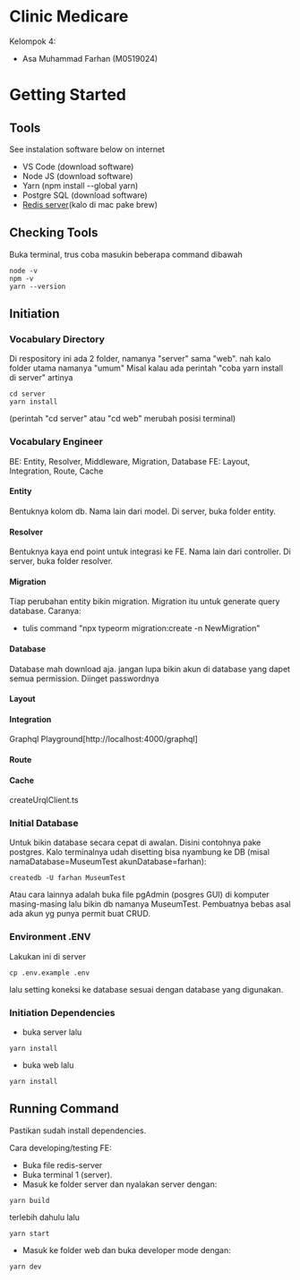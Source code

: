 # Clinic Medicare
Kelompok 4:
- Asa Muhammad Farhan (M0519024)

# Getting Started

## Tools
See instalation software below on internet
- VS Code (download software)
- Node JS (download software)
- Yarn (npm install --global yarn)
- Postgre SQL (download software)
- [Redis server](https://riptutorial.com/redis/example/29962/installing-and-running-redis-server-on-windows)(kalo di mac pake brew)

## Checking Tools
Buka terminal, trus coba masukin beberapa command dibawah
```
node -v
npm -v
yarn --version
```

## Initiation
### Vocabulary Directory
Di respository ini ada 2 folder, namanya "server" sama "web". nah kalo folder utama namanya "umum"
Misal kalau ada perintah "coba yarn install di server" artinya
```
cd server
yarn install
```
(perintah "cd server" atau "cd web" merubah posisi terminal)

### Vocabulary Engineer
BE: Entity, Resolver, Middleware, Migration, Database
FE: Layout, Integration, Route, Cache

#### Entity
Bentuknya kolom db. Nama lain dari model.
Di server, buka folder entity.

#### Resolver
Bentuknya kaya end point untuk integrasi ke FE. Nama lain dari controller.
Di server, buka folder resolver.

#### Migration
Tiap perubahan entity bikin migration. Migration itu untuk generate query database.
Caranya:
- tulis command "npx typeorm migration:create -n NewMigration"

#### Database
Database mah download aja.
jangan lupa bikin akun di database yang dapet semua permission. Diinget passwordnya

#### Layout

#### Integration 
Graphql Playground[http://localhost:4000/graphql]

#### Route

#### Cache
createUrqlClient.ts

### Initial Database
Untuk bikin database secara cepat di awalan. Disini contohnya pake postgres.
Kalo terminalnya udah disetting bisa nyambung ke DB (misal namaDatabase=MuseumTest akunDatabase=farhan):
```
createdb -U farhan MuseumTest 
```
Atau cara lainnya adalah buka file pgAdmin (posgres GUI) di komputer masing-masing lalu bikin db namanya MuseumTest.
Pembuatnya bebas asal ada akun yg punya permit buat CRUD.

### Environment .ENV
Lakukan ini di server
```
cp .env.example .env
```
lalu setting koneksi ke database sesuai dengan database yang digunakan.

### Initiation Dependencies
- buka server lalu
```
yarn install
```
- buka web lalu
```
yarn install
```

## Running Command
Pastikan sudah install dependencies.

Cara developing/testing FE:
- Buka file redis-server
- Buka terminal 1 (server).
- Masuk ke folder server dan nyalakan server dengan:
```
yarn build
```
terlebih dahulu lalu
```
yarn start
```
- Masuk ke folder web dan buka developer mode dengan:
```
yarn dev
```